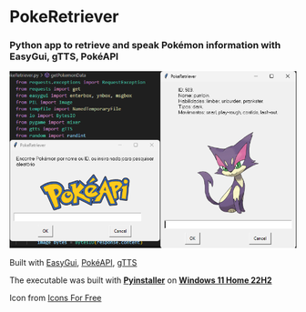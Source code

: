 # PokeRetriever
### Python app to **retrieve** and **speak** **Pokémon information** with EasyGui, gTTS, PokéAPI
![Alt img](https://github.com/AdamWellsBelialFuneral/PokeRetriever/blob/4def5380285571e5471e6548a1efcf9620627c95/PokeRetriever.png)

Built with [EasyGui](https://pypi.org/project/easygui/), [PokéAPI](https://pokeapi.co/), [gTTS](https://pypi.org/project/gTTS/)


The executable was built with [**Pyinstaller**](https://pypi.org/project/pyinstaller/) on [**Windows 11 Home 22H2**](https://learn.microsoft.com/en-us/windows/release-health/status-windows-11-22h2)


Icon from [Icons For Free](https://icons-for-free.com/pikachu+pokeball+pokemon+icon-1320184857556086253/)
